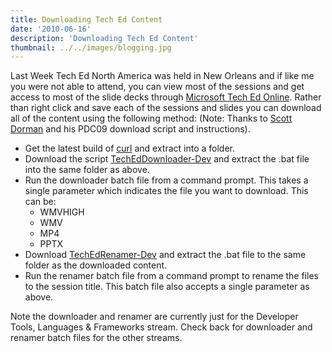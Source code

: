 ```yaml
---
title: Downloading Tech Ed Content
date: '2010-06-16'
description: 'Downloading Tech Ed Content'
thumbnail: ../../images/blogging.jpg
---
```


Last Week Tech Ed North America was held in New Orleans and if like me you were not able to attend, you can view most of the sessions and get access to most of the slide decks through [Microsoft Tech Ed Online](http://www.msteched.com/). Rather than right click and save each of the sessions and slides you can download all of the content using the following method: (Note: Thanks to [Scott Dorman](http://geekswithblogs.net/sdorman/archive/2009/11/26/downloading-pdc-2009-content.aspx) and his PDC09 download script and instructions).

- Get the latest build of [curl](http://curl.haxx.se/download.html) and extract into a folder.
- Download the script [TechEdDownloader-Dev](http://cid-090d535e56bed79c.office.live.com/self.aspx/.Public/TechEdDownloader-Dev.zip) and extract the .bat file into the same folder as above.
- Run the downloader batch file from a command prompt. This takes a single parameter which indicates the file you want to download. This can be:
  - WMVHIGH
  - WMV
  - MP4
  - PPTX
- Download [TechEdRenamer-Dev](http://cid-090d535e56bed79c.office.live.com/self.aspx/.Public/TechEdRenamer-Dev.zip) and extract the .bat file to the same folder as the downloaded content.
- Run the renamer batch file from a command prompt to rename the files to the session title. This batch file also accepts a single parameter as above.

Note the downloader and renamer are currently just for the Developer Tools, Languages &amp; Frameworks stream. Check back for downloader and renamer batch files for the other streams.
